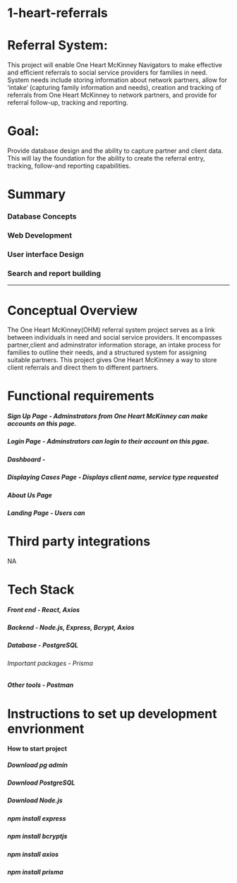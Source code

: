 # 1-heart-referrals
# Referral System: 
 This project will enable One Heart McKinney Navigators  to make effective and efficient referrals to social service providers for families in need.  System needs include storing information about network partners, allow for ‘intake’ (capturing family information and needs), creation and tracking of referrals from One Heart McKinney to network partners, and provide for referral follow-up, tracking and reporting.

# Goal: 
Provide database design and the ability to capture partner and client data. This will lay the foundation for the ability to create the referral entry, tracking, follow-and reporting capabilities.

# Summary
### Database Concepts
### Web Development
### User interface Design
### Search and report building

---------------------------------------------------------------------------------------------------------------------------------------

# Conceptual Overview
The One Heart McKinney(OHM) referral system project serves as a  link between individuals in need and social service providers.  It encompasses partner,client and adminstrator information storage, an intake process for families to outline their needs, and a structured system for assigning suitable partners. 
This project gives One Heart McKinney a way to store client referrals and direct them to different partners.

# Functional requirements 
##### Sign Up Page - Adminstrators from One Heart McKinney can make accounts on this page.
##### Login Page - Adminstrators can login to their account on this pgae.
##### Dashboard - 
##### Displaying Cases Page - Displays client name, service type requested 
##### About Us Page 
##### Landing Page - Users can 

# Third party integrations  
NA
 
# Tech Stack
##### Front end - React, Axios
##### Backend - Node.js, Express, Bcrypt, Axios
##### Database - PostgreSQL
###### Important packages - Prisma
##### Other tools - Postman 

# Instructions to set up development envrionment
#### How to start project
##### Download pg admin 
##### Download PostgreSQL
##### Download Node.js
##### npm install express
##### npm install bcryptjs
##### npm install axios
##### npm install prisma

